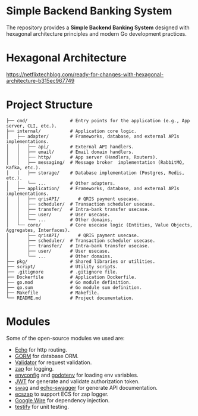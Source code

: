 # Simple Backend Banking System

The repository provides a **Simple Backend Banking System**
designed with hexagonal architecture principles and modern Go development practices.

# Hexagonal Architecture

https://netflixtechblog.com/ready-for-changes-with-hexagonal-architecture-b315ec967749

# Project Structure

```text
├── cmd/                # Entry points for the application (e.g., App server, CLI, etc.).
├── internal/           # Application core logic.
│   ├── adapter/        # Frameworks, database, and external APIs implementations.
│   │   ├── api/        # External API handlers.
│   │   ├── email/      # Email domain handlers.
│   │   ├── http/       # App server (Handlers, Routers).
│   │   ├── messaging/  # Message broker  implementation (RabbitMQ, Kafka, etc.).
│   │   ├── storage/    # Database implementation (Postgres, Redis, etc.).
│   │   └── ...         # Other adapters.
│   ├── application/    # Frameworks, database, and external APIs implementations.
│   │   ├── qrisAPI/       # QRIS payment usecase.
│   │   ├── scheduler/  # Transaction scheduler usecase.
│   │   ├── transfer/   # Intra-bank transfer usecase.
│   │   ├── user/       # User usecase.
│   │   └── ...         # Other domains.
│   └── core/           # Core usecase logic (Entities, Value Objects, Aggregates, Interfaces).
│       ├── qrisAPI/       # QRIS payment usecase.
│       ├── scheduler/  # Transaction scheduler usecase.
│       ├── transfer/   # Intra-bank transfer usecase.
│       ├── user/       # User usecase.
│       └── ...         # Other domains.
├── pkg/                # Shared libraries or utilities.
├── script/             # Utility scripts.
├── .gitignore          # .gitignore file.
├── Dockerfile          # Application Dockerfile.
├── go.mod              # Go module definition.
├── go.sum              # Go module sum definition.
├── Makefile            # Makefile.
└── README.md           # Project documentation.
```

# Modules

Some of the open-source modules we used are:

- [Echo](https://echo.labstack.com) for http routing.
- [GORM](https://gorm.io) for database ORM.
- [Validator](https://github.com/go-playground/validator) for request validation.
- [zap](https://github.com/uber-go/zap) for logging.
- [envconfig](https://github.com/kelseyhightower/envconfig)
  and [godotenv](https://github.com/joho/godotenv) for loading env variables.
- [JWT](https://github.com/golang-jwt/jwt) for generate and validate authorization token.
- [swag](https://github.com/swaggo/swag) and [echo-swagger](https://github.com/swaggo/echo-swagger)
  for generate API documentation.
- [ecszap](https://github.com/elastic/ecs-logging-go-zap) to support ECS for zap logger.
- [Google Wire](https://github.com/google/wire) for dependency injection.
- [testify](https://github.com/stretchr/testify) for unit testing.
